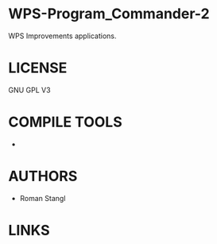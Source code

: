 WPS-Program_Commander-2
=======================

WPS Improvements applications. 


LICENSE
========
GNU GPL V3

COMPILE TOOLS
==============
- 

AUTHORS
=============
- Roman Stangl

LINKS
=============